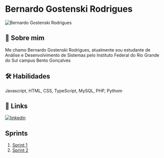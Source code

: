 # Bernardo Gostenski Rodrigues
<img src="https://scontent-gru1-2.cdninstagram.com/v/t51.2885-19/269694572_116462690878791_1820120605537896878_n.jpg?stp=dst-jpg_s150x150&_nc_ht=scontent-gru1-2.cdninstagram.com&_nc_cat=103&_nc_ohc=e_lNlIE3sU0Q7kNvgFYdru9&edm=AEhyXUkBAAAA&ccb=7-5&oh=00_AYBunErPTTYr8DD6ivxnLIsidGE-cxjkpZ6OSM_Z2kZttw&oe=66ADB222&_nc_sid=8f1549" alt="Bernardo Gostenski Rodrigues">

## 🚀 Sobre mim
Me chamo Bernardo Gostenski Rodrigues, atualmente sou estudante de Análise e Desenvolvimento de Sistemas pelo Instituto Federal do Rio Grande do Sul campus Bento Gonçalves


## 🛠 Habilidades
Javascript, HTML, CSS, TypeScript, MySQL, PHP, Pythom 


## 🔗 Links

[![linkedin](https://img.shields.io/badge/linkedin-0A66C2?style=for-the-badge&logo=linkedin&logoColor=white)](https://www.linkedin.com/in/benardo-gostenski-rodrigues-1a3948258/)

## Sprints 

1. [Sprint 1](sprint01/README.md)
1. [Sprint 2](sprint02/README.md)

